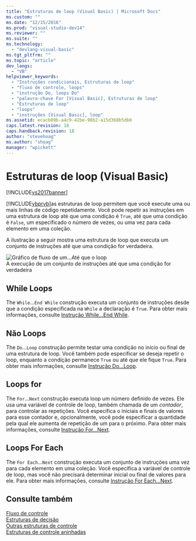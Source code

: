 ```yaml
---
title: "Estruturas de loop (Visual Basic) | Microsoft Docs"
ms.custom: ""
ms.date: "12/15/2016"
ms.prod: "visual-studio-dev14"
ms.reviewer: ""
ms.suite: ""
ms.technology: 
  - "devlang-visual-basic"
ms.tgt_pltfrm: ""
ms.topic: "article"
dev_langs: 
  - "VB"
helpviewer_keywords: 
  - "Instruções condicionais, Estruturas de loop"
  - "fluxo de controle, loops"
  - "instrução Do, loops Do"
  - "palavra-chave For [Visual Basic], Estruturas de loop"
  - "Estruturas de loop"
  - "loops"
  - "instruções [Visual Basic], loop"
ms.assetid: ecacb09b-a4c9-42be-98b2-a15d368b5db8
caps.latest.revision: 18
caps.handback.revision: 18
author: "stevehoag"
ms.author: "shoag"
manager: "wpickett"
---
```

# Estruturas de loop (Visual Basic)
[!INCLUDE[vs2017banner](../../../../csharp/includes/vs2017banner.md)]

[!INCLUDE[vbprvb](../../../../csharp/programming-guide/concepts/linq/includes/vbprvb_md.md)]as estruturas de loop permitem que você execute uma ou mais linhas de código repetidamente.  Você pode repetir as instruções em uma estrutura de loop até que uma condição é `True`, até que uma condição é `False`, um especificado o número de vezes, ou uma vez para cada elemento em uma coleção.  
  
 A ilustração a seguir mostra uma estrutura de loop que executa um conjunto de instruções até que uma condição for verdadeira.  
  
 ![Gráfico de fluxo de um...Até que o loop](../../../../visual-basic/programming-guide/language-features/control-flow/media/dountilloop.gif "DoUntilLoop")  
A execução de um conjunto de instruções até que uma condição for verdadeira  
  
## While Loops  
 The `While`...`End While` construção executa um conjunto de instruções desde que a condição especificada na `While` a declaração é `True`.  Para obter mais informações, consulte [Instrução While...End While](../../../../visual-basic/language-reference/statements/while-end-while-statement.md).  
  
## Não Loops  
 The `Do`...`Loop` construção permite testar uma condição no início ou final de uma estrutura de loop.  Você também pode especificar se deseja repetir o loop, enquanto a condição permanece `True` ou até que ele fique `True`.  Para obter mais informações, consulte [Instrução Do...Loop](../../../../visual-basic/language-reference/statements/do-loop-statement.md).  
  
## Loops for  
 The `For`...`Next` construção executa loop um número definido de vezes.  Ele usa uma variável de controle de loop, também chamada de um  *contador*, para controlar as repetições.  Você especifica o iniciais e finais de valores para esse contador e, opcionalmente, você pode especificar a quantidade pela qual ele aumenta de repetição de um para o próximo.  Para obter mais informações, consulte [Instrução For...Next](../../../../visual-basic/language-reference/statements/for-next-statement.md).  
  
## Loops For Each  
 The `For Each`...`Next` construção executa um conjunto de instruções uma vez para cada elemento em uma coleção.  Você especifica a variável de controle de loop, mas você não precisará determinar inicial ou final de valores para ele.  Para obter mais informações, consulte [Instrução For Each...Next](../../../../visual-basic/language-reference/statements/for-each-next-statement.md).  
  
## Consulte também  
 [Fluxo de controle](../../../../visual-basic/programming-guide/language-features/control-flow/index.md)   
 [Estruturas de decisão](../../../../visual-basic/programming-guide/language-features/control-flow/decision-structures.md)   
 [Outras estruturas de controle](../../../../visual-basic/programming-guide/language-features/control-flow/other-control-structures.md)   
 [Estruturas de controle aninhadas](../../../../visual-basic/programming-guide/language-features/control-flow/nested-control-structures.md)